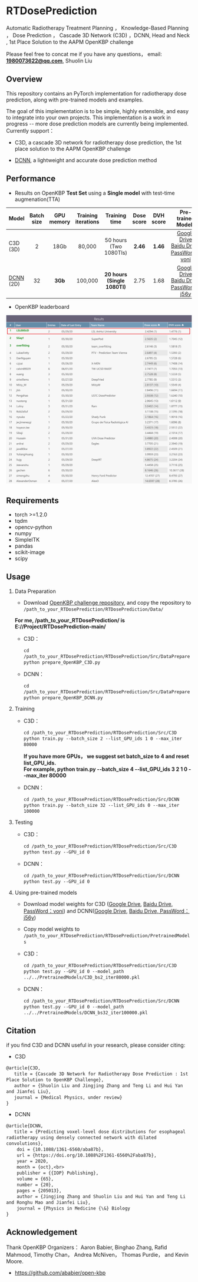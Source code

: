 # RTDosePrediction
Automatic Radiotherapy Treatment Planning ， Knowledge-Based Planning ， Dose Prediction ， Cascade 3D Network (C3D) ，DCNN,  Head and Neck , 
1st Place Solution to the AAPM OpenKBP challenge <br>

Please feel free to concat me if you have any questions，
email: **1980073622@qq.com**, Shuolin Liu

## Overview
This repository contains an PyTorch implementation for radiotherapy dose prediction, along with pre-trained models and examples.

The goal of this implementation is to be simple, highly extensible, and easy to integrate into your own projects. This implementation is a work in progress -- more dose prediction models are currently being implemented. Currently support：

- C3D, a cascade 3D network for radiotherapy dose prediction, the 1st place solution to the AAPM OpenKBP challenge

- [DCNN](https://doi.org/10.1088/1361-6560/aba87b), a lightweight and accurate dose prediction method


## Performance
- Results on OpenKBP **Test Set** using a **Single model** with test-time augmenation(TTA)

| Model | Batch<br>size | GPU<br>memory | Training<br>iterations | Training<br>time |   Dose<br>score|  DVH<br>score|Pre-trained<br>Models|
|-----| :------------: | :----: | :----: | :----: |:----: |  :------------: |:----: |
| C3D<br>(3D) | 2 | 18Gb | 80,000 | 50 hours<br>(Two 1080TIs)|  **2.46** |**1.46** |  [Google Drive](https://drive.google.com/file/d/1YaXkOCfH-nrKD3nli5_Z6stF1rYWMA-v/view?usp=sharing) <br> [Baidu Drive, PassWord：voni](https://pan.baidu.com/s/1vwElN1xa8Zk1OlziPFsXgw)|
| [DCNN](https://doi.org/10.1088/1361-6560/aba87b)<br>(2D) | 32 | **3Gb** | 100,000 | **20 hours<br>(Single 1080TI)**|  2.75 |1.68 | [Google Drive](https://drive.google.com/file/d/1dWOYf7rmmyxco5pF75j8Qqt6U9ZmsmhK/view?usp=sharing) <br> [Baidu Drive, PassWord：j56y](https://pan.baidu.com/s/1EVG5wP_n04dcphAft1p6-w)|


- OpenKBP leaderboard

 ![](ReadMeImage/final_leaderboard.png)

## Requirements
- torch >=1.2.0
- tqdm
- opencv-python
- numpy
- SimpleITK 
- pandas
- scikit-image
- scipy


## Usage
1. Data Preparation
	- Download [OpenKBP challenge repository](https://github.com/ababier/open-kbp), and copy the repository to <br> `/path_to_your_RTDosePrediction/RTDosePrediction/Data/`

	**For me,  /path_to_your_RTDosePrediction/ is E://Project/RTDosePrediction-main/**
    - C3D：

      ~~~
      cd /path_to_your_RTDosePrediction/RTDosePrediction/Src/DataPrepare
      python prepare_OpenKBP_C3D.py
      ~~~
		
   - DCNN：

      ~~~
      cd /path_to_your_RTDosePrediction/RTDosePrediction/Src/DataPrepare
      python prepare_OpenKBP_DCNN.py
      ~~~




2. Training
	- C3D：

      ~~~
      cd /path_to_your_RTDosePrediction/RTDosePrediction/Src/C3D
      python train.py --batch_size 2 --list_GPU_ids 1 0 --max_iter 80000
      ~~~
      **If you have more GPUs， we suggest set batch_size to 4 and reset list_GPU_ids. <br> 
      For example, python train.py --batch_size 4 --list_GPU_ids 3 2 1 0 --max_iter 80000**
	- DCNN：

      ~~~
      cd /path_to_your_RTDosePrediction/RTDosePrediction/Src/DCNN
      python train.py --batch_size 32 --list_GPU_ids 0 --max_iter 100000
      ~~~




3. Testing

	- C3D：

      ~~~
      cd /path_to_your_RTDosePrediction/RTDosePrediction/Src/C3D
      python test.py --GPU_id 0 
      ~~~
    
	- DCNN：
      ~~~
      cd /path_to_your_RTDosePrediction/RTDosePrediction/Src/DCNN
      python test.py --GPU_id 0 
      ~~~


4. Using pre-trained models

	- Download model weights for C3D ([Google Drive](https://drive.google.com/file/d/1YaXkOCfH-nrKD3nli5_Z6stF1rYWMA-v/view?usp=sharing), [Baidu Drive, PassWord：voni](https://pan.baidu.com/s/1vwElN1xa8Zk1OlziPFsXgw)) and DCNN([Google Drive](https://drive.google.com/file/d/1dWOYf7rmmyxco5pF75j8Qqt6U9ZmsmhK/view?usp=sharing), [Baidu Drive, PassWord：j56y](https://pan.baidu.com/s/1EVG5wP_n04dcphAft1p6-w))
	- Copy model weights to `/path_to_your_RTDosePrediction/RTDosePrediction/PretrainedModels`

	- C3D：
      ~~~
      cd /path_to_your_RTDosePrediction/RTDosePrediction/Src/C3D
      python test.py --GPU_id 0 --model_path ../../PretrainedModels/C3D_bs2_iter80000.pkl
      ~~~
	- DCNN：
      ~~~
      cd /path_to_your_RTDosePrediction/RTDosePrediction/Src/DCNN
      python test.py --GPU_id 0 --model_path ../../PretrainedModels/DCNN_bs32_iter100000.pkl
      ~~~


## Citation
if you find C3D and DCNN useful in your research, please consider citing:

- C3D
~~~
@article{C3D,
   title = {Cascade 3D Network for Radiotherapy Dose Prediction : 1st Place Solution to OpenKBP Challenge},
   author = {Shuolin Liu and Jingjing Zhang and Teng Li and Hui Yan  and Jianfei Liu},
   journal = {Medical Physics, under review}
}
~~~
- DCNN

~~~
@article{DCNN,
   title = {Predicting voxel-level dose distributions for esophageal radiotherapy using densely connected network with dilated convolutions},
	doi = {10.1088/1361-6560/aba87b},
	url = {https://doi.org/10.1088%2F1361-6560%2Faba87b},
	year = 2020,
	month = {oct},<br>
	publisher = {{IOP} Publishing},
	volume = {65},
	number = {20},
	pages = {205013},
	author = {Jingjing Zhang and Shuolin Liu and Hui Yan and Teng Li and Ronghu Mao and Jianfei Liu},
	journal = {Physics in Medicine {\&} Biology
}
~~~
## Acknowledgement
Thank OpenKBP Organizers： Aaron Babier, Binghao Zhang, Rafid Mahmood, Timothy Chan， Andrea McNiven， Thomas Purdie， and Kevin Moore. 

- https://github.com/ababier/open-kbp

